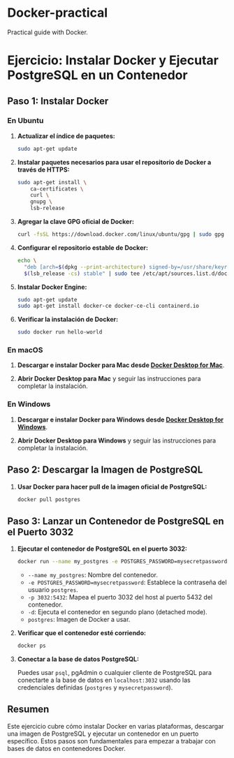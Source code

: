 # Docker-practical
Practical guide with Docker.
# Ejercicio: Instalar Docker y Ejecutar PostgreSQL en un Contenedor

## Paso 1: Instalar Docker

### En Ubuntu

1. **Actualizar el índice de paquetes:**

    ```sh
    sudo apt-get update
    ```

2. **Instalar paquetes necesarios para usar el repositorio de Docker a través de HTTPS:**

    ```sh
    sudo apt-get install \
        ca-certificates \
        curl \
        gnupg \
        lsb-release
    ```

3. **Agregar la clave GPG oficial de Docker:**

    ```sh
    curl -fsSL https://download.docker.com/linux/ubuntu/gpg | sudo gpg --dearmor -o /usr/share/keyrings/docker-archive-keyring.gpg
    ```

4. **Configurar el repositorio estable de Docker:**

    ```sh
    echo \
      "deb [arch=$(dpkg --print-architecture) signed-by=/usr/share/keyrings/docker-archive-keyring.gpg] https://download.docker.com/linux/ubuntu \
      $(lsb_release -cs) stable" | sudo tee /etc/apt/sources.list.d/docker.list > /dev/null
    ```

5. **Instalar Docker Engine:**

    ```sh
    sudo apt-get update
    sudo apt-get install docker-ce docker-ce-cli containerd.io
    ```

6. **Verificar la instalación de Docker:**

    ```sh
    sudo docker run hello-world
    ```

### En macOS

1. **Descargar e instalar Docker para Mac desde [Docker Desktop for Mac](https://www.docker.com/products/docker-desktop)**.

2. **Abrir Docker Desktop para Mac** y seguir las instrucciones para completar la instalación.

### En Windows

1. **Descargar e instalar Docker para Windows desde [Docker Desktop for Windows](https://www.docker.com/products/docker-desktop)**.

2. **Abrir Docker Desktop para Windows** y seguir las instrucciones para completar la instalación.

## Paso 2: Descargar la Imagen de PostgreSQL

1. **Usar Docker para hacer pull de la imagen oficial de PostgreSQL:**

    ```sh
    docker pull postgres
    ```

## Paso 3: Lanzar un Contenedor de PostgreSQL en el Puerto 3032

1. **Ejecutar el contenedor de PostgreSQL en el puerto 3032:**

    ```sh
    docker run --name my_postgres -e POSTGRES_PASSWORD=mysecretpassword -p 3032:5432 -d postgres
    ```

    - `--name my_postgres`: Nombre del contenedor.
    - `-e POSTGRES_PASSWORD=mysecretpassword`: Establece la contraseña del usuario `postgres`.
    - `-p 3032:5432`: Mapea el puerto 3032 del host al puerto 5432 del contenedor.
    - `-d`: Ejecuta el contenedor en segundo plano (detached mode).
    - `postgres`: Imagen de Docker a usar.

2. **Verificar que el contenedor esté corriendo:**

    ```sh
    docker ps
    ```

3. **Conectar a la base de datos PostgreSQL:**

    Puedes usar `psql`, pgAdmin o cualquier cliente de PostgreSQL para conectarte a la base de datos en `localhost:3032` usando las credenciales definidas (`postgres` y `mysecretpassword`).

## Resumen

Este ejercicio cubre cómo instalar Docker en varias plataformas, descargar una imagen de PostgreSQL y ejecutar un contenedor en un puerto específico. Estos pasos son fundamentales para empezar a trabajar con bases de datos en contenedores Docker.

